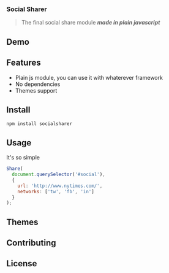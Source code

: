 ### Social Sharer

> The final social share module ***made in plain javascript***

## Demo

## Features

- Plain js module, you can use it with whaterever framework
- No dependencies
- Themes support

## Install

```
npm install socialsharer
```

## Usage

It's so simple

```js
Share(
  document.querySelector('#social'),
  {
    url: 'http://www.nytimes.com/',
    networks: ['tw', 'fb', 'in']
  }
);
```

## Themes

## Contributing

## License